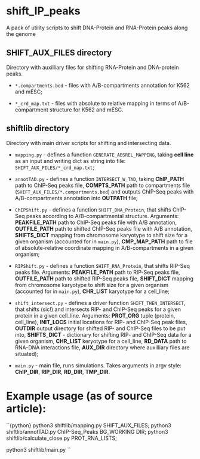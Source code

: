 # shift_IP_peaks
A pack of utility scripts to shift DNA-Protein and RNA-Protein peaks along the genome


## SHIFT_AUX_FILES directory
Directory with auxilliary files for shifting RNA-Protein and DNA-protein peaks.

  * `*.compartments.bed` - files with A/B-compartments annotation for K562 and mESC;

  * `*_crd_map.txt` - files with absolute to relative mapping in terms of 
    A/B-compartment structure for K562 and mESC.

## shiftlib directory
Directory with main driver scripts for shifting and intersecting data.

  * `mapping.py` - defines a function `GENERATE_ABSREL_MAPPING`, taking **cell line** 
    as an input and writing dict as string into file: `SHIFT_AUX_FILES/*_crd_map.txt`;

  * `annotTAD.py` - defines a function `INTERSECT_W_TAD`, taking **ChIP_PATH** path to ChIP-Seq peaks file,
    **COMPTS_PATH** path to compartments file (`SHIFT_AUX_FILES/*.compartments.bed`) and outputs ChIP-Seq 
    peaks with A/B-compartments annotation into **OUTPATH** file;

  * `ChIPShift.py` - defines a function `SHIFT_DNA_Protein`, that shifts ChIP-Seq peaks according to 
    A/B-compartmental structure. Arguments: **PEAKFILE_PATH** path to ChIP-Seq peaks file with A/B 
    annotation, **OUTFILE_PATH** path to shifted ChIP-Seq peaks file with A/B annotation, 
    **SHIFTS_DICT** mapping from chromosome karyotype to shift size for a given organism (accounted 
    for in `main.py`), **CMP_MAP_PATH** path to file of absolute-relative coordinate mapping in 
    A/B-compartments in a given organism;

  * `RIPShift.py` - defines a function `SHIFT_RNA_Protein`, that shifts RIP-Seq peaks file. Arguments:
    **PEAKFILE_PATH** path to RIP-Seq peaks file, **OUTFILE_PATH** path to shifted RIP-Seq peaks file, 
    **SHIFT_DICT** mapping from chromosome karyotype to shift size for a given organism (accounted
    for in `main.py`), **CHR_LIST** karyotype for a cell_line;

  * `shift_intersect.py` - defines a driver function `SHIFT_THEN_INTERSECT`, that shifts (sic!) and 
    intersects RIP- and ChIP-Seq peaks for a given protein in a given cell_line. Arguments:
    **PROT_ORG** tuple (protein, cell_line), **INIT_LOCS** initial locations for RIP- and ChIP-Seq 
    peak files, **OUTDIR** output directory for shifted RIP- and ChIP-Seq files to be put into, 
    **SHIFTS_DICT** - dictionary for shifting RIP- and ChIP-Seq data for a given organism, 
    **CHR_LIST** keryotype for a cell_line, **RD_DATA** path to RNA-DNA interactions file, 
    **AUX_DIR** directory where auxilliary files are situated);

  * `main.py` - main file, runs simulations. Takes arguments in argv style: **ChIP_DIR**, **RIP_DIR**, **RD_DIR**, **TMP_DIR**.

# Example usage (as of source article):

``{python}
python3 shiftlib/mapping.py SHIFT_AUX_FILES;
python3 shiftlib/annotTAD.py ChIP-Seq_Peaks BG_WORKING DIR;
python3 shiftlib/calculate_close.py PROT_RNA_LISTS;

python3 shiftlib/main.py
``
